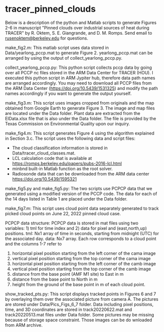 # tracer_pinned_clouds
Below is a description of the python and Matlab scripts to generate Figures 2-6 in manuscript "Pinned clouds over industrial sources of heat during TRACER" by R. Oktem, S. E. Giangrande, and D. M. Romps. Send email to rusenoktem@berkeley.edu for questions.

make_fig2.m: 
This matlab script uses data stored in Data/yearlong_pccp.mat to generate Figure 2. yearlong_pccp.mat can be arranged by using the output of collect_yearlong_pccp.py.

collect_yearlong_pccp.py:
This python script collects pccp data by going over all PCCP nc files stored in the ARM Data Center for TRACER (HOU). I executed this python script in ARM Jypiter hub, therefore data path names are arranged accordingly. You may need to download all PCCP files from the ARM Data Center (https://doi.org/10.5439/1531325) and modify the path names accordingly if you want to generate the output yourself.

make_fig3.m: 
This script uses images cropped from originals and the map obtained from Google Earth to generate Figure 3. The image and map files are located under the Data folder. Plant data are extracted from the EIData.xlsx file that is also under the Data folder. The file is provided by the Texas Commission on Environmental Quality upon our inquiry. 

make_fig4.m: 
This script generates Figure 4 using the algorithm explained in Section 3.c. The script uses the following data and script files:
- The cloud classification information is stored in Data/tracer_cloud_classes.mat. 
- LCL calculation code that is available at https://romps.berkeley.edu/papers/pubs-2016-lcl.html
- minbnd built-in Matlab function as the root solver.
- Radiosonde data that can be downloaded from the ARM data center https://doi.org/10.5439/1595321

make_fig5.py and make_fig5.py: 
The two scripts use PCPCP data that we generated using a modified version of the PCCP code. The data for each of the 14 days listed in Table 1 are placed under the Data folder. 

make_fig7.m: 
This script uses cloud point data separately generated to track picked cloud points on June 22, 2022 pinned cloud case.  

PCPCP data structure:
PCPCP data is stored in mat files using two variables: 1) tmI for time index and 2) data for pixel and (east,north,up) positions. 
tmI:   Nx1 array of time in seconds, starting from midnight (UTC) for the associated day.
data: Nx7 array. Each row corresponds to a cloud point and the columns 1-7 refer to
 1. horizontal pixel position starting from the left corner of the cama image
 2. vertical pixel position starting from the top corner of the cama image
 3. horizontal pixel position starting from the left corner of the camb image
 4. vertical pixel position starting from the top corner of the camb image
 5. distance from the base point (AMF M1 site) to East in m
 6. distance from the base point to North in m
 7. height from the ground of the base point in m
of each cloud point.
 
show_tracked_pts.py:
This script displays tracked points in Figures 6 and 7 by overlaying them over the associated picture from camera A. The pictures are stored under Data/Pics_Figs_6_7 folder. Data including pixel positions, time, and 3D coordinates are stored in track20220622.mat and track20220513.mat files under Data folder. Some pictures may be missing because of storage space constraint. Those images can be do wnloaded from ARM archive.
